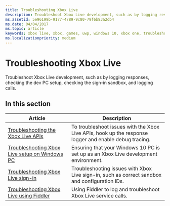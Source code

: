```yaml
---
title: Troubleshooting Xbox Live
description: Troubleshoot Xbox Live development, such as by logging responses, checking the dev PC setup, checking the sign-in sandbox, and logging calls.
ms.assetid: 5e96199b-9177-4789-9c80-79f6b83a2db4
ms.date: 04/04/2017
ms.topic: article
keywords: xbox live, xbox, games, uwp, windows 10, xbox one, troubleshoot
ms.localizationpriority: medium
---
```


# Troubleshooting Xbox Live

Troubleshoot Xbox Live development, such as by logging responses, checking the dev PC setup, checking the sign-in sandbox, and logging calls.


## In this section

| Article | Description |
|---------|-------------|
| [Troubleshooting the Xbox Live APIs](troubleshooting-the-xbox-live-services-api.md) | To troubleshoot issues with the Xbox Live APIs, hook up the response logger and enable debug tracing. |
| [Troubleshooting Xbox Live setup on Windows PC](troubleshooting-pc-setup.md) | Ensuring that your Windows 10 PC is set up as an Xbox Live development environment. |
| [Troubleshooting Xbox Live sign-in](troubleshooting-sign-in.md) | Troubleshooting issues with Xbox Live sign-in, such as correct sandbox and configuration IDs. |
| [Troubleshooting Xbox Live using Fiddler](how-to-set-up-fiddler-for-debugging.md) | Using Fiddler to log and troubleshoot Xbox Live service calls. |
